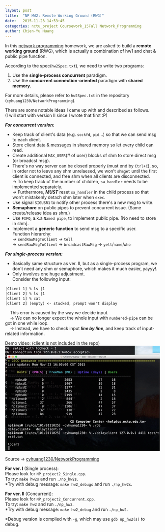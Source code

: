 ```yaml
---
layout: post
title:  "NP HW2: Remote Working Ground (RWG)"
date:   2015-11-23 14:53:45
categories: nctu_project Coursework_15Fall Network_Programming
author: Chien-Yu Huang
---
```

In this [network programming](https://course.nctu.edu.tw/Course/CrsOutline/show.asp?Acy=104&Sem=1&CrsNo=5247) homework, we are asked to build a <b>remote working ground</b> (RWG), which is actually a combination of hw1 and chat & public pipe function.

According to the spec(`hw2Spec.txt`), we need to write two programs:<br/>
1. Use the <b>single-process concurrent</b> paradigm.<br/>
2. Use the <b>concurrent connection-oriented</b> paradigm with <b>shared memory</b>.

For more details, please refer to `hw2Spec.txt` in the repository (`cyhuang1230/NetworkProgramming`).

There are some notable ideas I came up with and described as follows.<br/>
(I will start with version II since I wrote that first :P)

***For concurrent version:***

- Keep track of client's data (e.g. `sockfd`, `pid`...) so that we can send msg to each client.
- Store client data & messages in shared memory so let every child can read.
- Create additional `MAX_USER`(# of user) blocks of shm to store direct msg (or broadcst msg).
- There's no way server can be closed properly (must end by `Ctrl+C`), so, in order not to leave any shm unrelaesed,
  we won't `shmget` until the first client is connected, and free shm when all clients are disconnected.<br/>
  → To keep track of the number of children, `sa_handler` needs to be implemented separately.<br/>
  → Furthermore, ***MUST*** reset `sa_handler` in the child process so that won't mistakenly detach shm later when `exec`.
- Use signal `SIGUSR1` to notify other process there's a new msg to write.
- __Semaphore__ on public pipes to prevent concurrent issue. (Same create/release idea as shm.)
- Use `FIFO`, a.k.a `Named pipe`, to implement public pipe. [No need to store in shm].
- Implement a __generic function__ to send msg to a specific user.<br/>
Function hierarchy:<br/>
→ `sendRawMsgToClient` → `tell` <br/>
→ `sendRawMsgToClient` → `broadcastRawMsg`  → `yell`/`name`/`who`

***For single-process version:***

- Basically same structure as ver. II, 
  but as a single-process program, we don't need any shm or semaphore, which makes it much easier, yayyy!.
- Only involves one huge adjustment.<br/>
  Consider the following input:
    
~~~
[Client 1] % ls |1
[Client 2] % ls |1
[Client 1] % cat
[Client 2] (empty) <- stucked, prompt won't display
~~~

&nbsp;&nbsp;&nbsp;&nbsp;This error is caused by the way we decide input.<br/>
&nbsp;&nbsp;&nbsp;&nbsp;→ We can no longer expect the whole input with `numbered-pipe` can be got in one while loop.<br/>
&nbsp;&nbsp;&nbsp;&nbsp;→ Instead, we have to check input ***line by line***, and keep track of input-related information.



	
Demo video: (client is not included in the repo)<br/>
![np_hw2_demo](/resources/np_hw2.gif)

Source → [cyhuang1230/NetworkProgramming](https://github.com/cyhuang1230/NetworkProgramming) <br/>

<b>For ver. I</b> (Single process):<br/>
Please look for `NP_project2_Single.cpp`. <br/>
To try: `make hw2s` and run `./np_hw2s`. <br/>
*Try with debug message: `make hw2_debugs` and run `./np_hw2s`.

<b>For ver. II</b> (Concurrent):<br/>
Please look for `NP_project2_Concurrent.cpp`. <br/>
To try: `make hw2` and run `./np_hw2`. <br/>
*Try with debug message: `make hw2_debug` and run `./np_hw2`.

*Debug version is complied with `-g`, which may use `gdb np_hw2(s)` to debug.
